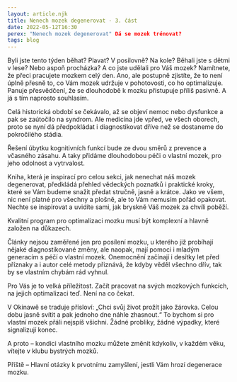 ```yaml
---
layout: article.njk
title: Nenech mozek degenerovat - 3. část
date: 2022-05-12T16:30
perex: "Nenech mozek degenerovat" Dá se mozek trénovat?
tags: blog
---
```

Byli jste tento týden běhat? Plavat? V posilovně? Na kole? Běhali jste s dětmi v lese? Nebo aspoň procházka? A co jste udělali pro Váš mozek? Namítnete, že přeci pracujete mozkem celý den. Ano, ale postupně zjistíte, že to není úplně přesně to, co Vám mozek udržuje v pohotovosti, co ho optimalizuje. Panuje přesvědčení, že se dlouhodobě k mozku přistupuje příliš pasivně. A já s tím naprosto souhlasím.

Celá historická období se čekávalo, až se objeví nemoc nebo dysfunkce a pak se zaútočilo na syndrom. Ale medicína jde vpřed, ve všech oborech, proto se nyní dá předpokládat i diagnostikovat dříve než se dostaneme do pokročilého stádia.

Řešení úbytku kognitivních funkcí bude ze dvou směrů z prevence a včasného zásahu.  A taky přidáme dlouhodobou péči o vlastní mozek, pro jeho odolnost a vytrvalost.

Kniha, která je inspirací pro celou sekci, jak nenechat náš mozek degenerovat, předkládá přehled vědeckých poznatků i praktické kroky, které se Vám budeme snažit předat stručně, jasně a krátce. Jako ve všem, nic není platné pro všechny a plošně, ale to Vám nemusím pořád opakovat. Nechte se inspirovat a uvidíte sami, jak bryskně Váš mozek za chvíli poběží.

Kvalitní program pro optimalizaci mozku musí být komplexní a hlavně založen na důkazech.

Články nejsou zaměřené jen pro posílení mozku, u kterého již probíhají nějaké diagnostikované změny, ale naopak, mají pomoci i mladým generacím s péčí o vlastní mozek. Onemocnění začínají i desítky let před příznaky a i autor celé metody přiznává, že kdyby věděl všechno dřív, tak by se vlastním chybám rád vyhnul.

Pro Vás je to velká příležitost. Začít pracovat na svých mozkových funkcích, na jejich optimalizaci teď. Není na co čekat.

V Okinawě se traduje přísloví: „Chci svůj život prožít jako žárovka. Celou dobu jasně svítit a pak jednoho dne náhle zhasnout.“ To bychom si pro vlastní mozek přáli nejspíš všichni. Žádné probliky, žádné výpadky, které signalizují konec.

A proto – kondici vlastního mozku můžete změnit kdykoliv, v každém věku, vítejte v klubu bystrých mozků.

 Příště – Hlavní otázky k prvotnímu zamyšlení, jestli Vám hrozí degenerace mozku.